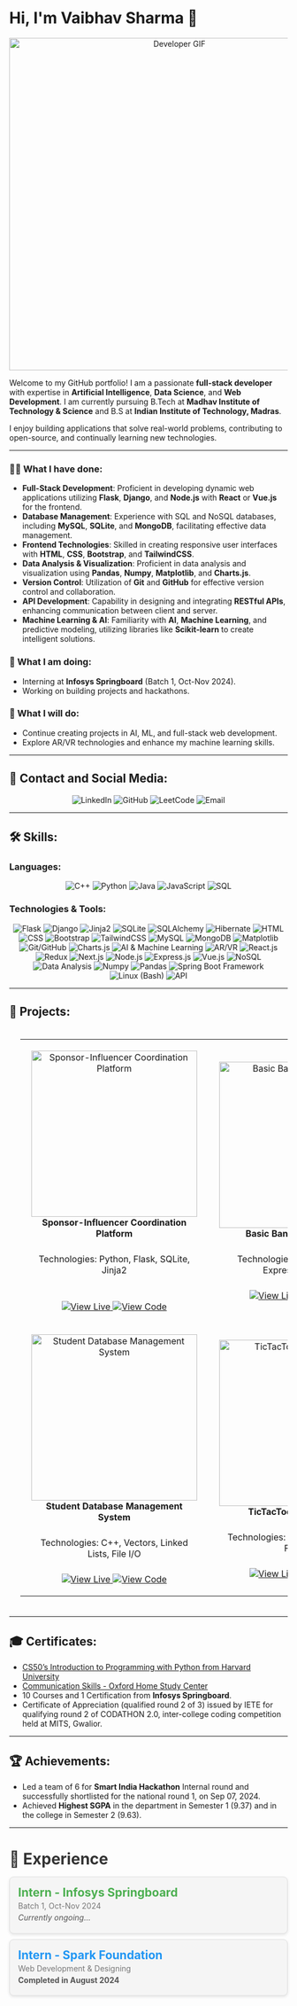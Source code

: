 <!--
- 👋 Hi, I’m @itsVaibhavSharma
- 👀 I’m interested in ...
- 🌱 I’m currently learning ...
- 💞️ I’m looking to collaborate on ...
- 📫 How to reach me ...
- 😄 Pronouns: ...
- ⚡ Fun fact: ...

itsVaibhavSharma/itsVaibhavSharma is a ✨ special ✨ repository because its `README.md` (this file) appears on your GitHub profile.
You can click the Preview link to take a look at your changes.
--->


# Hi, I'm Vaibhav Sharma 👋

<p align="center">
  <img src="https://user-images.githubusercontent.com/74038190/219923823-bf1ce878-c6b8-4faa-be07-93e6b1006521.gif" alt="Developer GIF" width="600px">
</p>


Welcome to my GitHub portfolio! I am a passionate **full-stack developer** with expertise in **Artificial Intelligence**, **Data Science**, and **Web Development**. I am currently pursuing B.Tech at **Madhav Institute of Technology & Science** and B.S at **Indian Institute of Technology, Madras**.

I enjoy building applications that solve real-world problems, contributing to open-source, and continually learning new technologies.

---

### 👨‍💻 What I have done:
<!--
- Developed a **Sponsor-Influencer Coordination Platform** that improved campaign management by 40%.
- Created a **Basic Banking Application** ensuring 100% prevention of negative balances.
- Developed a **C++ CLI Student Database Management System** to manage student records efficiently.
- Released a **TicTacToe Android Game** with multiplayer capabilities and in-app monetization.
-->

- **Full-Stack Development**: Proficient in developing dynamic web applications utilizing **Flask**, **Django**, and **Node.js** with **React** or **Vue.js** for the frontend.
- **Database Management**: Experience with SQL and NoSQL databases, including **MySQL**, **SQLite**, and **MongoDB**, facilitating effective data management.
- **Frontend Technologies**: Skilled in creating responsive user interfaces with **HTML**, **CSS**, **Bootstrap**, and **TailwindCSS**.
- **Data Analysis & Visualization**: Proficient in data analysis and visualization using **Pandas**, **Numpy**, **Matplotlib**, and **Charts.js**.
- **Version Control**: Utilization of **Git** and **GitHub** for effective version control and collaboration.
- **API Development**: Capability in designing and integrating **RESTful APIs**, enhancing communication between client and server.
- **Machine Learning & AI**: Familiarity with **AI**, **Machine Learning**, and predictive modeling, utilizing libraries like **Scikit-learn** to create intelligent solutions.

  
### 🌱 What I am doing:
- Interning at **Infosys Springboard** (Batch 1, Oct-Nov 2024).
- Working on building projects and hackathons.

### 🚀 What I will do:
- Continue creating projects in AI, ML, and full-stack web development.
- Explore AR/VR technologies and enhance my machine learning skills.

---

## 🔗 Contact and Social Media:

<p align="center">
  <a href="https://www.linkedin.com/in/itsVaibhavSharma" target="_blank" style="text-decoration:none;">
    <img src="https://img.shields.io/badge/LinkedIn-0077B5?style=for-the-badge&logo=linkedin&logoColor=white" alt="LinkedIn">
  </a>
  <a href="https://github.com/itsVaibhavSharma" target="_blank" style="text-decoration:none;">
    <img src="https://img.shields.io/badge/GitHub-181717?style=for-the-badge&logo=github" alt="GitHub">
  </a>
  <a href="https://leetcode.com/u/itsVaibhavSharma/" target="_blank" style="text-decoration:none;">
    <img src="https://img.shields.io/badge/LeetCode-FFA116?style=for-the-badge&logo=leetcode&logoColor=black" alt="LeetCode">
  </a>
  <a href="mailto:itsVaibhavSharma007@gmail.com" style="text-decoration:none;">
    <img src="https://img.shields.io/badge/Email-D14836?style=for-the-badge&logo=gmail&logoColor=white" alt="Email">
  </a>
</p>

---

## 🛠️ Skills:

### Languages:
<p align="center">
  <img src="https://img.shields.io/badge/C++-00599C?style=for-the-badge&logo=c%2B%2B&logoColor=white" alt="C++" style="cursor: pointer;">
  <img src="https://img.shields.io/badge/Python-3776AB?style=for-the-badge&logo=python&logoColor=white" alt="Python" style="cursor: pointer;">
  <img src="https://img.shields.io/badge/Java-007396?style=for-the-badge&logo=java&logoColor=white" alt="Java" style="cursor: pointer;">
  <img src="https://img.shields.io/badge/JavaScript-323330?style=for-the-badge&logo=javascript&logoColor=f7df1e" alt="JavaScript" style="cursor: pointer;">
  <img src="https://img.shields.io/badge/SQL-336791?style=for-the-badge&logo=postgresql&logoColor=white" alt="SQL" style="cursor: pointer;">
</p>

### Technologies & Tools:
<p align="center">
  <img src="https://img.shields.io/badge/Flask-000000?style=for-the-badge&logo=flask&logoColor=white" alt="Flask" style="cursor: pointer;">
<img src="https://img.shields.io/badge/Django-092E20?style=for-the-badge&logo=django&logoColor=white" alt="Django" style="cursor: pointer;">
<img src="https://img.shields.io/badge/Jinja2-000000?style=for-the-badge" alt="Jinja2" style="cursor: pointer;">
<img src="https://img.shields.io/badge/SQLite-003B57?style=for-the-badge&logo=sqlite&logoColor=white" alt="SQLite" style="cursor: pointer;">
<img src="https://img.shields.io/badge/SQLAlchemy-4B8BBE?style=for-the-badge" alt="SQLAlchemy" style="cursor: pointer;">
<img src="https://img.shields.io/badge/Hibernate-59666C?style=for-the-badge" alt="Hibernate" style="cursor: pointer;">
<img src="https://img.shields.io/badge/HTML-E34F26?style=for-the-badge&logo=html5&logoColor=white" alt="HTML" style="cursor: pointer;">
<img src="https://img.shields.io/badge/CSS-1572B6?style=for-the-badge&logo=css3&logoColor=white" alt="CSS" style="cursor: pointer;">
<img src="https://img.shields.io/badge/Bootstrap-563D7C?style=for-the-badge&logo=bootstrap&logoColor=white" alt="Bootstrap" style="cursor: pointer;">
<img src="https://img.shields.io/badge/TailwindCSS-38B2AC?style=for-the-badge&logo=tailwind-css&logoColor=white" alt="TailwindCSS" style="cursor: pointer;">
<img src="https://img.shields.io/badge/MySQL-4479A1?style=for-the-badge&logo=mysql&logoColor=white" alt="MySQL" style="cursor: pointer;">
<img src="https://img.shields.io/badge/MongoDB-47A248?style=for-the-badge&logo=mongodb&logoColor=white" alt="MongoDB" style="cursor: pointer;">
<img src="https://img.shields.io/badge/Matplotlib-003B57?style=for-the-badge" alt="Matplotlib" style="cursor: pointer;">
<img src="https://img.shields.io/badge/Git/GitHub-F05032?style=for-the-badge&logo=git&logoColor=white" alt="Git/GitHub" style="cursor: pointer;">
<img src="https://img.shields.io/badge/Charts.js-F3B30C?style=for-the-badge" alt="Charts.js" style="cursor: pointer;">
<img src="https://img.shields.io/badge/AI%20%26%20Machine%20Learning-FF6F20?style=for-the-badge" alt="AI & Machine Learning" style="cursor: pointer;">
<img src="https://img.shields.io/badge/AR%2FVR-FF0000?style=for-the-badge" alt="AR/VR" style="cursor: pointer;">
<img src="https://img.shields.io/badge/React.js-61DAFB?style=for-the-badge&logo=react&logoColor=black" alt="React.js" style="cursor: pointer;">
<img src="https://img.shields.io/badge/Redux-764ABC?style=for-the-badge&logo=redux&logoColor=white" alt="Redux" style="cursor: pointer;">
<img src="https://img.shields.io/badge/Next.js-000000?style=for-the-badge&logo=next.js&logoColor=white" alt="Next.js" style="cursor: pointer;">
<img src="https://img.shields.io/badge/Node.js-339933?style=for-the-badge&logo=node.js&logoColor=white" alt="Node.js" style="cursor: pointer;">
<img src="https://img.shields.io/badge/Express.js-000000?style=for-the-badge" alt="Express.js" style="cursor: pointer;">
<img src="https://img.shields.io/badge/Vue.js-42B883?style=for-the-badge&logo=vue.js&logoColor=white" alt="Vue.js" style="cursor: pointer;">
<img src="https://img.shields.io/badge/NoSQL-47A248?style=for-the-badge" alt="NoSQL" style="cursor: pointer;">
<img src="https://img.shields.io/badge/Data%20Analysis-4B8BBE?style=for-the-badge" alt="Data Analysis" style="cursor: pointer;">
<img src="https://img.shields.io/badge/Numpy-013243?style=for-the-badge" alt="Numpy" style="cursor: pointer;">
<img src="https://img.shields.io/badge/Pandas-150458?style=for-the-badge" alt="Pandas" style="cursor: pointer;">
<img src="https://img.shields.io/badge/Spring%20Boot%20Framework-6DB33F?style=for-the-badge&logo=spring&logoColor=white" alt="Spring Boot Framework" style="cursor: pointer;">
<img src="https://img.shields.io/badge/Linux%20(Bash)-FCC624?style=for-the-badge&logo=linux&logoColor=black" alt="Linux (Bash)" style="cursor: pointer;">
<img src="https://img.shields.io/badge/API-4D9F22?style=for-the-badge" alt="API" style="cursor: pointer;">

</p>

---

## 📂 Projects:

<div align="center">

<table style="padding: 20px; border-spacing: 30px;">
      <tr>
        <td align="center" width="50%" style="padding: 20px;">
      <div style="position: relative;">
        <img src="https://via.placeholder.com/300x150" alt="Sponsor-Influencer Coordination Platform" width="300px" style="transition: transform 0.3s; cursor: pointer;"><br>
        <strong>Sponsor-Influencer Coordination Platform</strong><br>
        <p style="padding: 10px; height: 40px; overflow: hidden;">Technologies: Python, Flask, SQLite, Jinja2</p><br>
        <a href="https://project-live-link.com">
          <img src="https://img.shields.io/badge/View%20Live-009688?style=for-the-badge" alt="View Live">
        </a>
        <a href="https://github.com/itsVaibhavSharma/IESCP">
          <img src="https://img.shields.io/badge/View%20Code-181717?style=for-the-badge&logo=github" alt="View Code">
        </a>
      </div>
    </td>
<td align="center" width="50%" style="padding: 20px;">
  <div style="position: relative;">
    <img src="https://via.placeholder.com/300x150" alt="Basic Banking Application" width="300px" style="transition: transform 0.3s; cursor: pointer;"><br>
    <strong>Basic Banking Application</strong><br>
    <p style="padding: 10px; height: 40px; overflow: hidden;">Technologies: MySQL, Node.js, Express, Bootstrap</p>
    <a href="https://banking-app-live-link.com">
      <img src="https://img.shields.io/badge/View%20Live-009688?style=for-the-badge" alt="View Live">
    </a>
    <a href="https://github.com/itsVaibhavSharma/Basic-Banking-Application">
      <img src="https://img.shields.io/badge/View%20Code-181717?style=for-the-badge&logo=github" alt="View Code">
    </a>
  </div>
</td>

    
  </tr>
  <tr>
    <td align="center" width="50%" style="padding: 20px;">
  <div style="position: relative;">
    <img src="https://via.placeholder.com/300x150" alt="Student Database Management System" width="300px" style="transition: transform 0.3s; cursor: pointer;"><br>
    <strong>Student Database Management System</strong><br>
    <p style="padding: 10px; height: 40px; overflow: hidden;">Technologies: C++, Vectors, Linked Lists, File I/O</p>
    <a href="https://student-dbms-live-link.com">
      <img src="https://img.shields.io/badge/View%20Live-009688?style=for-the-badge" alt="View Live">
    </a>
    <a href="https://github.com/itsVaibhavSharma/Student-Database-Management-System">
      <img src="https://img.shields.io/badge/View%20Code-181717?style=for-the-badge&logo=github" alt="View Code">
    </a>
  </div>
</td>
<td align="center" width="50%" style="padding: 20px;">
  <div style="position: relative;">
    <img src="https://via.placeholder.com/300x150" alt="TicTacToe Android Game" width="300px" style="transition: transform 0.3s; cursor: pointer;"><br>
    <strong>TicTacToe Android Game</strong><br>
    <p style="padding: 10px; height: 40px; overflow: hidden;">Technologies: Java, Android Studio, Firebase</p>
    <a href="https://tictactoe-live-link.com">
      <img src="https://img.shields.io/badge/View%20Live-009688?style=for-the-badge" alt="View Live">
    </a>
    <a href="https://github.com/itsVaibhavSharma/TicTacToe">
      <img src="https://img.shields.io/badge/View%20Code-181717?style=for-the-badge&logo=github" alt="View Code">
    </a>
  </div>
</td>

  </tr>
</table>

</div>

---

## 🎓 Certificates:

- [CS50’s Introduction to Programming with Python from Harvard University](https://certificates.cs50.io/fe81723e-d4e4-4fca-a03e-535eff7fc93e.pdf?size=letter)
- [Communication Skills - Oxford Home Study Center](https://oxford-home-study-link.com)  
- 10 Courses and 1 Certification from **Infosys Springboard**.
- Certificate of Appreciation (qualified round 2 of 3) issued by IETE for qualifying round 2 of CODATHON 2.0, inter-college 
coding competition held at MITS, Gwalior.

---

## 🏆 Achievements:

- Led a team of 6 for **Smart India Hackathon** Internal round and successfully shortlisted for the national round 1, on Sep 07, 2024.
- Achieved **Highest SGPA** in the department in Semester 1 (9.37) and in the college in Semester 2 (9.63).

---

<h2 style="font-size: 2em; margin-bottom: 15px; color: #333;">💼 Experience</h2>

<div style="margin: 10px 0; padding: 15px; border: 1px solid #e0e0e0; border-radius: 8px; background-color: #f5f5f5; box-shadow: 0 2px 5px rgba(0, 0, 0, 0.1);">
  <h3 style="margin: 0; font-size: 1.5em; color: #4CAF50;">Intern - Infosys Springboard</h3>
  <p style="margin: 3px 0; color: #777; line-height: 1.3;">Batch 1, Oct-Nov 2024</p>
  <p style="margin: 3px 0; font-style: italic; color: #555; line-height: 1.3;">Currently ongoing...</p>
</div>

<div style="margin: 10px 0; padding: 15px; border: 1px solid #e0e0e0; border-radius: 8px; background-color: #f5f5f5; box-shadow: 0 2px 5px rgba(0, 0, 0, 0.1);">
  <h3 style="margin: 0; font-size: 1.5em; color: #2196F3;">Intern - Spark Foundation</h3>
  <p style="margin: 3px 0; color: #777; line-height: 1.3;">Web Development & Designing</p>
  <p style="margin: 3px 0; font-weight: bold; color: #555; line-height: 1.3;">Completed in August 2024</p>
</div>


